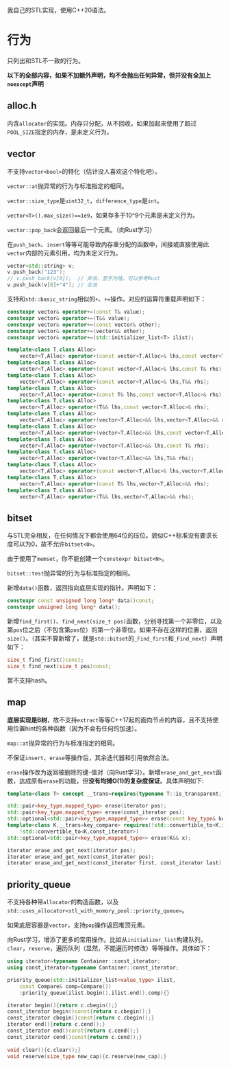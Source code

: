 我自己的STL实现，使用C++20语法。

# 行为

只列出和STL不一致的行为。

**以下的全部内容，如果不加额外声明，均不会抛出任何异常，但并没有全加上`noexcept`声明**

## alloc.h

内含`allocator`的实现。内存只分配，从不回收。如果加起来使用了超过`POOL_SIZE`指定的内存，是未定义行为。

## vector

不支持`vector<bool>`的特化（估计没人喜欢这个特化吧）。

`vector::at`抛异常的行为与标准指定的相同。

`vector::size_type`是`uint32_t`，`difference_type`是`int`。

`vector<T>().max_size()==1e9`，如果存多于10^9个元素是未定义行为。

`vector::pop_back`会返回最后一个元素。（向Rust学习）

在`push_back`、`insert`等等可能导致内存重分配的函数中，间接或直接使用此`vector`内部的元素引用，均为未定义行为。

```cpp
vector<std::string> v;
v.push_back("123");
// v.push_back(v[0]);  // 非法，至于为啥，可以参考Rust
v.push_back(v[0]+"4"); // 合法
```

支持和`std::basic_string`相似的`+`、`+=`操作。对应的运算符重载声明如下：

```cpp
constexpr vector& operator+=(const T& value);
constexpr vector& operator+=(T&& value);
constexpr vector& operator+=(const vector& other);
constexpr vector& operator+=(vector&& other);
constexpr vector& operator+=(std::initializer_list<T> ilist);

template<class T,class Alloc>
	vector<T,Alloc> operator+(const vector<T,Alloc>& lhs,const vector<T,Alloc>& rhs);
template<class T,class Alloc>
	vector<T,Alloc> operator+(const vector<T,Alloc>& lhs,const T& rhs);
template<class T,class Alloc>
	vector<T,Alloc> operator+(const vector<T,Alloc>& lhs,T&& rhs);
template<class T,class Alloc>
	vector<T,Alloc> operator+(const T& lhs,const vector<T,Alloc>& rhs);
template<class T,class Alloc>
	vector<T,Alloc> operator+(T&& lhs,const vector<T,Alloc>& rhs);
template<class T,class Alloc>
	vector<T,Alloc> operator+(vector<T,Alloc>&& lhs,vector<T,Alloc>&& rhs);
template<class T,class Alloc>
	vector<T,Alloc> operator+(vector<T,Alloc>&& lhs,const vector<T,Alloc>& rhs);
template<class T,class Alloc>
	vector<T,Alloc> operator+(vector<T,Alloc>&& lhs,const T& rhs);
template<class T,class Alloc>
	vector<T,Alloc> operator+(vector<T,Alloc>&& lhs,T&& rhs);
template<class T,class Alloc>
	vector<T,Alloc> operator+(const vector<T,Alloc>& lhs,vector<T,Alloc>&& rhs);
template<class T,class Alloc>
	vector<T,Alloc> operator+(const T& lhs,vector<T,Alloc>&& rhs);
template<class T,class Alloc>
	vector<T,Alloc> operator+(T&& lhs,vector<T,Alloc>&& rhs);
```

## bitset

与STL完全相反，在任何情况下都会使用64位的压位。貌似C++标准没有要求长度可以为0，故不允许`bitset<0>`。

由于使用了`memset`，你不能创建一个`constexpr bitset<N>`。

`bitset::test`抛异常的行为与标准指定的相同。

新增`data()`函数，返回指向底层实现的指针。声明如下：

```cpp
constexpr const unsigned long long* data()const;
constexpr unsigned long long* data();
```

新增`find_first()`、`find_next(size_t pos)`函数，分别寻找第一个非零位，以及第`pos`位之后（不包含第`pos`位）的第一个非零位。如果不存在这样的位置，返回`size()`。（其实不算新增了，就是`std::bitset`的`_Find_first`和`_Find_next`）声明如下：

```cpp
size_t find_first()const;
size_t find_next(size_t pos)const;
```

暂不支持hash。

## map

**底层实现是B树**，故不支持`extract`等等C++17起的面向节点的内容，且不支持使用位置hint的各种函数（因为不会有任何的加速）。

`map::at`抛异常的行为与标准指定的相同。

不保证`insert`、`erase`等操作后，其余迭代器和引用依然合法。

`erase`操作改为返回被删除的键-值对（向Rust学习）。新增`erase_and_get_next`函数，达成原有`erase`的功能，但**没有均摊O(1)的复杂度保证**。具体声明如下:

```cpp
template<class T> concept __trans=requires{typename T::is_transparent;};

std::pair<key_type,mapped_type> erase(iterator pos);
std::pair<key_type,mapped_type> erase(const_iterator pos);
std::optional<std::pair<key_type,mapped_type>> erase(const key_type& key);
template<class K,__trans=key_compare> requires(!std::convertible_to<K,iterator> &&
	!std::convertible_to<K,const_iterator>)
std::optional<std::pair<key_type,mapped_type>> erase(K&& x);

iterator erase_and_get_next(iterator pos);
iterator erase_and_get_next(const_iterator pos);
iterator erase_and_get_next(const_iterator first, const_iterator last);
```

## priority_queue

不支持各种带`allocator`的构造函数，以及`std::uses_allocator<stl_with_momory_pool::priority_queue>`。

如果底层容器是`vector`，支持`pop`操作返回堆顶元素。

向Rust学习，增添了更多的常用操作。比如从`initializer_list`构建队列，`clear`，`reserve`，遍历队列（显然，不能遍历时修改）等等操作。具体如下：

```cpp
using iterator=typename Container::const_iterator;
using const_iterator=typename Container::const_iterator;

priority_queue(std::initializer_list<value_type> ilist,
	const Compare& comp=Compare())
	:priority_queue(ilist.begin(),ilist.end(),comp){}

iterator begin(){return c.cbegin();}
const_iterator begin()const{return c.cbegin();}
const_iterator cbegin()const{return c.cbegin();}
iterator end(){return c.cend();}
const_iterator end()const{return c.cend();}
const_iterator cend()const{return c.cend();}
	
void clear(){c.clear();}
void reserve(size_type new_cap){c.reserve(new_cap);}
```
